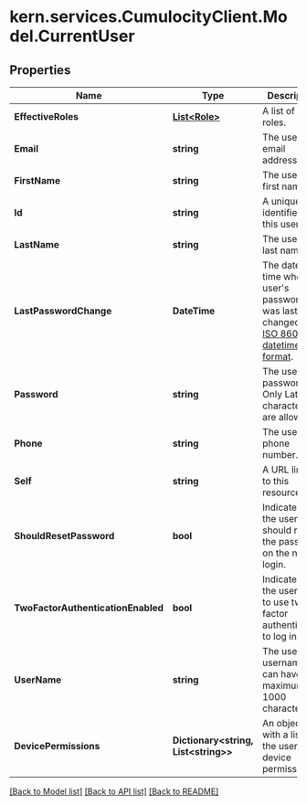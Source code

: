 
# kern.services.CumulocityClient.Model.CurrentUser

## Properties

Name | Type | Description | Notes
------------ | ------------- | ------------- | -------------
**EffectiveRoles** | [**List&lt;Role&gt;**](Role.md) | A list of user roles. | [optional] [readonly] 
**Email** | **string** | The user&#39;s email address. | [optional] 
**FirstName** | **string** | The user&#39;s first name. | [optional] 
**Id** | **string** | A unique identifier for this user. | [optional] [readonly] 
**LastName** | **string** | The user&#39;s last name. | [optional] 
**LastPasswordChange** | **DateTime** | The date and time when the user&#39;s password was last changed, in [ISO 8601 datetime format](https://www.w3.org/TR/NOTE-datetime). | [optional] [readonly] 
**Password** | **string** | The user&#39;s password. Only Latin1 characters are allowed. | [optional] 
**Phone** | **string** | The user&#39;s phone number. | [optional] 
**Self** | **string** | A URL linking to this resource. | [optional] [readonly] 
**ShouldResetPassword** | **bool** | Indicates if the user should reset the password on the next login. | [optional] [readonly] 
**TwoFactorAuthenticationEnabled** | **bool** | Indicates if the user has to use two-factor authentication to log in. | [optional] [readonly] [default to false]
**UserName** | **string** | The user&#39;s username. It can have a maximum of 1000 characters. | [optional] 
**DevicePermissions** | **Dictionary&lt;string, List&lt;string&gt;&gt;** | An object with a list of the user&#39;s device permissions. | [optional] 

[[Back to Model list]](../README.md#documentation-for-models)
[[Back to API list]](../README.md#documentation-for-api-endpoints)
[[Back to README]](../README.md)


